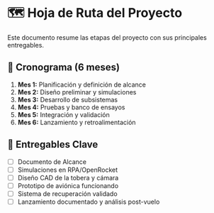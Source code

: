 # 🗺️ Hoja de Ruta del Proyecto

Este documento resume las etapas del proyecto con sus principales entregables.

## 📆 Cronograma (6 meses)

1. **Mes 1:** Planificación y definición de alcance
2. **Mes 2:** Diseño preliminar y simulaciones
3. **Mes 3:** Desarrollo de subsistemas
4. **Mes 4:** Pruebas y banco de ensayos
5. **Mes 5:** Integración y validación
6. **Mes 6:** Lanzamiento y retroalimentación

## 📍 Entregables Clave

- [ ] Documento de Alcance
- [ ] Simulaciones en RPA/OpenRocket
- [ ] Diseño CAD de la tobera y cámara
- [ ] Prototipo de aviónica funcionando
- [ ] Sistema de recuperación validado
- [ ] Lanzamiento documentado y análisis post-vuelo
